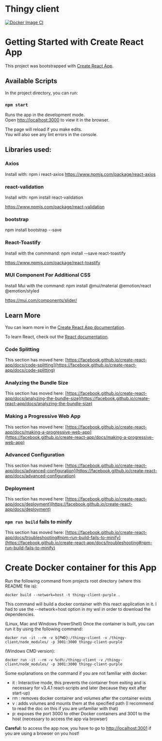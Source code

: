 # Thingy client 
[![Docker Image CI](https://github.com/ASE2021-purple/thingy-client-purple/actions/workflows/docker-image.yml/badge.svg)](https://github.com/ASE2021-purple/thingy-client-purple/actions/workflows/docker-image.yml)

# Getting Started with Create React App

This project was bootstrapped with [Create React App](https://github.com/facebook/create-react-app).

## Available Scripts

In the project directory, you can run:

### `npm start`

Runs the app in the development mode.\
Open [http://localhost:3000](http://localhost:3000) to view it in the browser.

The page will reload if you make edits.\
You will also see any lint errors in the console.

## Libraries used:
### Axios
Install with: npm i react-axios 
https://www.npmjs.com/package/react-axios

### react-validation
Install with:
npm install react-validation

https://www.npmjs.com/package/react-validation

### bootstrap
npm install bootstrap --save

### React-Toastify
Install with the commmand:
npm install --save react-toastify

https://www.npmjs.com/package/react-toastify

### MUI Component For Additional CSS
Install Mui with the command:
npm install @mui/material @emotion/react @emotion/styled


https://mui.com/components/slider/


## Learn More

You can learn more in the [Create React App documentation](https://facebook.github.io/create-react-app/docs/getting-started).

To learn React, check out the [React documentation](https://reactjs.org/).

### Code Splitting

This section has moved here: [https://facebook.github.io/create-react-app/docs/code-splitting](https://facebook.github.io/create-react-app/docs/code-splitting)

### Analyzing the Bundle Size

This section has moved here: [https://facebook.github.io/create-react-app/docs/analyzing-the-bundle-size](https://facebook.github.io/create-react-app/docs/analyzing-the-bundle-size)

### Making a Progressive Web App

This section has moved here: [https://facebook.github.io/create-react-app/docs/making-a-progressive-web-app](https://facebook.github.io/create-react-app/docs/making-a-progressive-web-app)

### Advanced Configuration

This section has moved here: [https://facebook.github.io/create-react-app/docs/advanced-configuration](https://facebook.github.io/create-react-app/docs/advanced-configuration)

### Deployment

This section has moved here: [https://facebook.github.io/create-react-app/docs/deployment](https://facebook.github.io/create-react-app/docs/deployment)

### `npm run build` fails to minify

This section has moved here: [https://facebook.github.io/create-react-app/docs/troubleshooting#npm-run-build-fails-to-minify](https://facebook.github.io/create-react-app/docs/troubleshooting#npm-run-build-fails-to-minify)


# Create Docker container for this App
Run the following command from projects root directory (where this README file is):

`docker build --network=host -t thingy-client-purple .`

This command will build a docker container with this react application in it. I had to use the --network=host option in my wsl in order to download the dependencies.

(Linux, Mac and Windows PowerShell) Once the container is built, you can run it by using the following command:

`docker run -it --rm -v ${PWD}:/thingy-client -v /thingy-client/node_modules/ -p 3001:3000 thingy-client-purple`

(Windows CMD version):

`docker run -it --rm -v %cd%:/thingy-client -v /thingy-client/node_modules/ -p 3001:3000 thingy-client-purple`

Some explanations on the command if you are not familiar with docker:
* it : Interactive mode, this prevents the container from exiting and is necessary for v3.4.1 react-scripts and later (because they exit after start-up)
* rm : removes docker container and volumes after the container exists
* v : adds volumes and mounts them at the specified path (I recommend to read the doc on this if you are unfamiliar with that)
* p: exposes the port 3000 to other Docker containers and 3001 to the host (necessary to access the app via browser)

**Careful:** to access the app now, you have to go to [http://localhost:3001](http://localhost:3001) if you are using a browser on you host!
